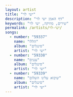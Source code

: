 ```yaml
---
layout: artist
title: "ישי לוי"
description: "דף האמן ישי לוי"
keywords: "שירים, מוזיקה, ישי לוי"
permalink: /artists/ישי-לוי/
songs:
  - number: "59337"
    name: "הללו"
    album: "סינגלים"
    artist: "ישי לוי"
  - number: "59338"
    name: "עננים"
    album: "סינגלים"
    artist: "ישי לוי"
  - number: "59339"
    name: "שיבוא עלינו השלום"
    album: "סינגלים"
    artist: "ישי לוי"
---
```

